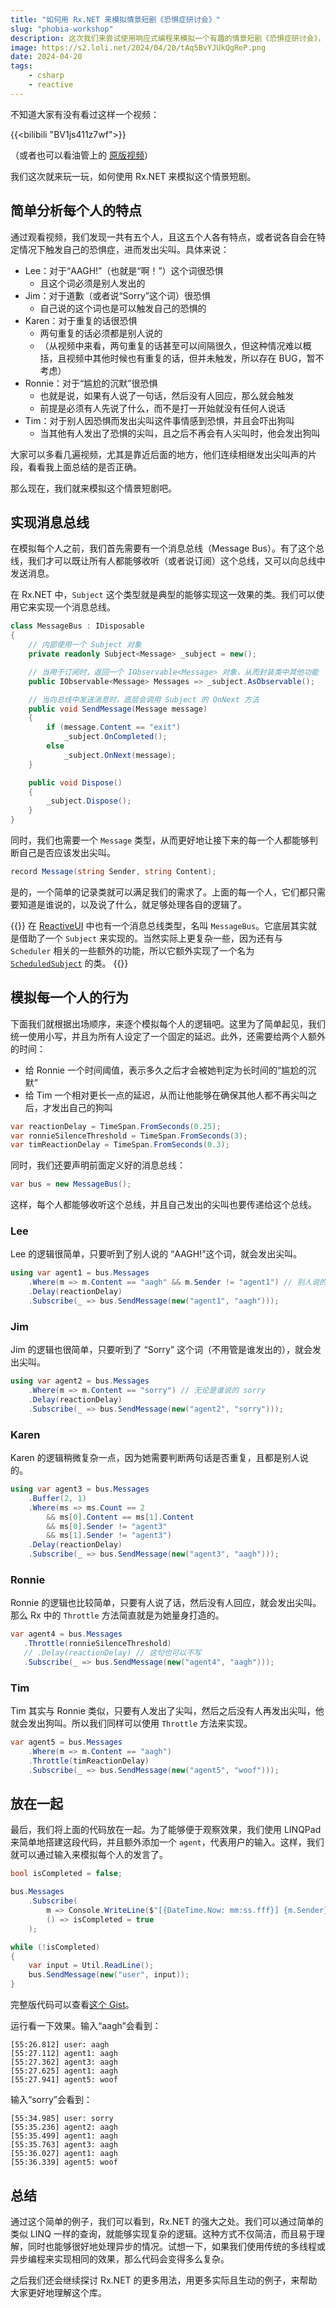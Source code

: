 ```yaml
---
title: "如何用 Rx.NET 来模拟情景短剧《恐惧症研讨会》"
slug: "phobia-workshop"
description: 这次我们来尝试使用响应式编程来模拟一个有趣的情景短剧《恐惧症研讨会》，并借助各种运算符来模拟剧中每个人的行为逻辑
image: https://s2.loli.net/2024/04/20/tAq5BvYJUkQgReP.png
date: 2024-04-20
tags:
    - csharp
    - reactive
---
```

不知道大家有没有看过这样一个视频：

{{<bilibili "BV1js411z7wf">}}

（或者也可以看油管上的 [原版视频](https://www.youtube.com/watch?v=koNwUeG-iKE)）

我们这次就来玩一玩，如何使用 Rx.NET 来模拟这个情景短剧。

## 简单分析每个人的特点

通过观看视频，我们发现一共有五个人，且这五个人各有特点，或者说各自会在特定情况下触发自己的恐惧症，进而发出尖叫。具体来说：

- Lee：对于“AAGH!”（也就是“啊！”）这个词很恐惧
  - 且这个词必须是别人发出的
- Jim：对于道歉（或者说“Sorry”这个词）很恐惧
  - 自己说的这个词也是可以触发自己的恐惧的
- Karen：对于重复的话很恐惧
  - 两句重复的话必须都是别人说的
  - （从视频中来看，两句重复的话甚至可以间隔很久，但这种情况难以概括，且视频中其他时候也有重复的话，但并未触发，所以存在 BUG，暂不考虑）
- Ronnie：对于“尴尬的沉默”很恐惧
  - 也就是说，如果有人说了一句话，然后没有人回应，那么就会触发
  - 前提是必须有人先说了什么，而不是打一开始就没有任何人说话
- Tim：对于别人因恐惧而发出尖叫这件事情感到恐惧，并且会吓出狗叫
  - 当其他有人发出了恐惧的尖叫，且之后不再会有人尖叫时，他会发出狗叫

大家可以多看几遍视频，尤其是靠近后面的地方，他们连续相继发出尖叫声的片段，看看我上面总结的是否正确。

那么现在，我们就来模拟这个情景短剧吧。

## 实现消息总线

在模拟每个人之前，我们首先需要有一个消息总线（Message Bus）。有了这个总线，我们才可以既让所有人都能够收听（或者说订阅）这个总线，又可以向总线中发送消息。

在 Rx.NET 中，`Subject` 这个类型就是典型的能够实现这一效果的类。我们可以使用它来实现一个消息总线。

```csharp
class MessageBus : IDisposable
{
    // 内部使用一个 Subject 对象
    private readonly Subject<Message> _subject = new();

    // 当用于订阅时，返回一个 IObservable<Message> 对象，从而封装类中其他功能
    public IObservable<Message> Messages => _subject.AsObservable();

    // 当向总线中发送消息时，底层会调用 Subject 的 OnNext 方法
    public void SendMessage(Message message)
    {
        if (message.Content == "exit")
            _subject.OnCompleted();
        else
            _subject.OnNext(message);
    }

    public void Dispose()
    {
        _subject.Dispose();
    }
}
```

同时，我们也需要一个 `Message` 类型，从而更好地让接下来的每一个人都能够判断自己是否应该发出尖叫。

```c#
record Message(string Sender, string Content);
```

是的，一个简单的记录类就可以满足我们的需求了。上面的每一个人，它们都只需要知道是谁说的，以及说了什么，就足够处理各自的逻辑了。

{{<notice info>}}
在 [ReactiveUI](https://github.com/reactiveui/ReactiveUI) 中也有一个消息总线类型，名叫 `MessageBus`。它底层其实就是借助了一个 `Subject` 来实现的。当然实际上更复杂一些，因为还有与 `Scheduler` 相关的一些额外的功能，所以它额外实现了一个名为 [`ScheduledSubject`](https://github.com/reactiveui/ReactiveUI/blob/main/src/ReactiveUI/Scheduler/ScheduledSubject.cs) 的类。
{{</notice>}}

## 模拟每一个人的行为

下面我们就根据出场顺序，来逐个模拟每个人的逻辑吧。这里为了简单起见，我们统一使用小写，并且为所有人设定了一个固定的延迟。此外，还需要给两个人额外的时间：

- 给 Ronnie 一个时间阈值，表示多久之后才会被她判定为长时间的“尴尬的沉默”
- 给 Tim 一个相对更长一点的延迟，从而让他能够在确保其他人都不再尖叫之后，才发出自己的狗叫

```c#
var reactionDelay = TimeSpan.FromSeconds(0.25);
var ronnieSilenceThreshold = TimeSpan.FromSeconds(3);
var timReactionDelay = TimeSpan.FromSeconds(0.3);
```

同时，我们还要声明前面定义好的消息总线：

```c#
var bus = new MessageBus();
```

这样，每个人都能够收听这个总线，并且自己发出的尖叫也要传递给这个总线。

### Lee

Lee 的逻辑很简单，只要听到了别人说的 “AAGH!”这个词，就会发出尖叫。

```c#
using var agent1 = bus.Messages
    .Where(m => m.Content == "aagh" && m.Sender != "agent1") // 别人说的 aagh
    .Delay(reactionDelay)
    .Subscribe(_ => bus.SendMessage(new("agent1", "aagh")));
```

### Jim

Jim 的逻辑也很简单，只要听到了 “Sorry” 这个词（不用管是谁发出的），就会发出尖叫。

```c#
using var agent2 = bus.Messages
    .Where(m => m.Content == "sorry") // 无论是谁说的 sorry
    .Delay(reactionDelay)
    .Subscribe(_ => bus.SendMessage(new("agent2", "sorry")));
```

### Karen

Karen 的逻辑稍微复杂一点，因为她需要判断两句话是否重复，且都是别人说的。

```c#
using var agent3 = bus.Messages
    .Buffer(2, 1)
    .Where(ms => ms.Count == 2
        && ms[0].Content == ms[1].Content
        && ms[0].Sender != "agent3"
        && ms[1].Sender != "agent3")
    .Delay(reactionDelay)
    .Subscribe(_ => bus.SendMessage(new("agent3", "aagh")));
```

### Ronnie

Ronnie 的逻辑也比较简单，只要有人说了话，然后没有人回应，就会发出尖叫。那么 Rx 中的 `Throttle` 方法简直就是为她量身打造的。

```c#
var agent4 = bus.Messages
   .Throttle(ronnieSilenceThreshold)
   // .Delay(reactionDelay) // 这句也可以不写
   .Subscribe(_ => bus.SendMessage(new("agent4", "aagh")));
```

### Tim

Tim 其实与 Ronnie 类似，只要有人发出了尖叫，然后之后没有人再发出尖叫，他就会发出狗叫。所以我们同样可以使用 `Throttle` 方法来实现。

```c#
var agent5 = bus.Messages
    .Where(m => m.Content == "aagh")
    .Throttle(timReactionDelay)
    .Subscribe(_ => bus.SendMessage(new("agent5", "woof")));
```

## 放在一起

最后，我们将上面的代码放在一起。为了能够便于观察效果，我们使用 LINQPad 来简单地搭建这段代码，并且额外添加一个 `agent`，代表用户的输入。这样，我们就可以通过输入来模拟每个人的发言了。

```c#
bool isCompleted = false;

bus.Messages
    .Subscribe(
        m => Console.WriteLine($"[{DateTime.Now: mm:ss.fff}] {m.Sender}: {m.Content}"),
        () => isCompleted = true
    );

while (!isCompleted)
{
    var input = Util.ReadLine();
    bus.SendMessage(new("user", input));
}
```

完整版代码可以查看[这个 Gist](https://gist.github.com/BYJRK/6912c2df1e6dd5b705400c006b6be627)。

运行看一下效果。输入“aagh”会看到：

```
[55:26.812] user: aagh
[55:27.112] agent1: aagh
[55:27.362] agent3: aagh
[55:27.625] agent1: aagh
[55:27.941] agent5: woof
```

输入“sorry”会看到：

```
[55:34.985] user: sorry
[55:35.236] agent2: aagh
[55:35.499] agent1: aagh
[55:35.763] agent3: aagh
[55:36.027] agent1: aagh
[55:36.339] agent5: woof
```

## 总结

通过这个简单的例子，我们可以看到，Rx.NET 的强大之处。我们可以通过简单的类似 LINQ 一样的查询，就能够实现复杂的逻辑。这种方式不仅简洁，而且易于理解，同时也能够很好地处理异步的情况。试想一下，如果我们使用传统的多线程或异步编程来实现相同的效果，那么代码会变得多么复杂。

之后我们还会继续探讨 Rx.NET 的更多用法，用更多实际且生动的例子，来帮助大家更好地理解这个库。
